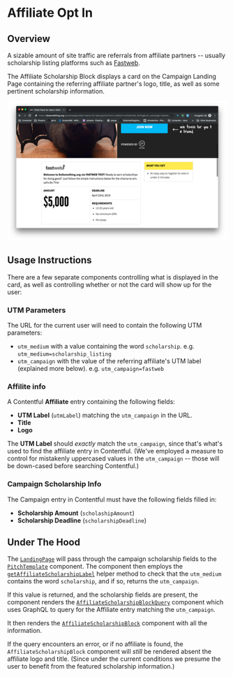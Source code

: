 # Affiliate Opt In

## Overview

A sizable amount of site traffic are referrals from affiliate partners -- usually scholarship listing platforms such as [Fastweb](https://www.fastweb.com/).

The Affiliate Scholarship Block displays a card on the Campaign Landing Page containing the referring affiliate partner's logo, title, as well as some pertinent scholarship information.

![Affiliate Scholarship Block Example](../../.gitbook/assets/affiliate-scholarship-block-demo.png)

## Usage Instructions

There are a few separate components controlling what is displayed in the card, as well as controlling whether or not the card will show up for the user:

### UTM Parameters

The URL for the current user will need to contain the following UTM parameters:

- `utm_medium` with a value containing the word `scholarship`. e.g. `utm_medium=scholarship_listing`
- `utm_campaign` with the value of the referring affiliate's UTM label (explained more below). e.g. `utm_campaign=fastweb`

### Affilite info

A Contentful **Affiliate** entry containing the following fields:

- **UTM Label** (`utmLabel`) matching the `utm_campaign` in the URL.
- **Title**
- **Logo**

The **UTM Label** should _exactly_ match the `utm_campaign`, since that's what's used to find the affiliate entry in Contentful. (We've employed a measure to control for mistakenly uppercased values in the `utm_campaign` -- those will be down-cased before searching Contentful.)

### Campaign Scholarship Info

The Campaign entry in Contentful must have the following fields filled in:

- **Scholarship Amount** (`scholashipAmount`)
- **Scholarship Deadline** (`scholarshipDeadline`)

## Under The Hood

The [`LandingPage`](https://github.com/DoSomething/phoenix-next/blob/063c27761b79f7aa1714a6daaffd6b64a1f3aa80/resources/assets/components/pages/LandingPage/LandingPage.js#L37-L42) will pass through the campaign scholarship fields to the [`PitchTemplate`](https://github.com/DoSomething/phoenix-next/blob/063c27761b79f7aa1714a6daaffd6b64a1f3aa80/resources/assets/components/pages/LandingPage/templates/PitchTemplate.js) component. The component then employs the [`getAffiliateScholarshipLabel`](https://github.com/DoSomething/phoenix-next/blob/063c27761b79f7aa1714a6daaffd6b64a1f3aa80/resources/assets/helpers/index.js#L789-L801) helper method to check that the `utm_medium` contains the word `scholarship`, and if so, returns the `utm_campaign`.

If this value is returned, and the scholarship fields are present, the component renders the [`AffiliateScholarshipBlockQuery`](https://github.com/DoSomething/phoenix-next/blob/063c27761b79f7aa1714a6daaffd6b64a1f3aa80/resources/assets/components/blocks/AffiliateScholarshipBlock/AffiliateScholarshipBlockQuery.js) component which uses GraphQL to query for the Affiliate entry matching the `utm_campaign`.

It then renders the [`AffiliateScholarshipBlock`](https://github.com/DoSomething/phoenix-next/blob/063c27761b79f7aa1714a6daaffd6b64a1f3aa80/resources/assets/components/blocks/AffiliateScholarshipBlock/AffiliateScholarshipBlock.js) component with all the information.

If the query encounters an error, or if no affiliate is found, the `AffiliateScholarshipBlock` component will _still_ be rendered absent the affiliate logo and title. (Since under the current conditions we presume the user to benefit from the featured scholarship information.)
